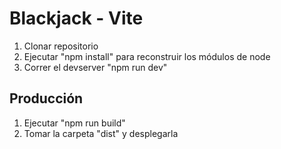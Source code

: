 # Blackjack - Vite

1. Clonar repositorio
2. Ejecutar "npm install" para reconstruir los módulos de node
3. Correr el devserver "npm run dev"

## Producción

1. Ejecutar "npm run build"
2. Tomar la carpeta "dist" y desplegarla